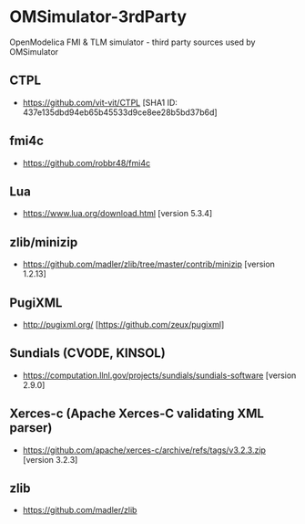 # OMSimulator-3rdParty

OpenModelica FMI &amp; TLM simulator - third party sources used by OMSimulator

## CTPL

- https://github.com/vit-vit/CTPL [SHA1 ID: 437e135dbd94eb65b45533d9ce8ee28b5bd37b6d]

## fmi4c

- https://github.com/robbr48/fmi4c

## Lua

- https://www.lua.org/download.html [version 5.3.4]

## zlib/minizip

- https://github.com/madler/zlib/tree/master/contrib/minizip [version 1.2.13]

## PugiXML

- http://pugixml.org/ [https://github.com/zeux/pugixml]

## Sundials (CVODE, KINSOL)

- https://computation.llnl.gov/projects/sundials/sundials-software [version 2.9.0]

## Xerces-c (Apache Xerces-C validating XML parser)

- https://github.com/apache/xerces-c/archive/refs/tags/v3.2.3.zip [version 3.2.3]

## zlib

- https://github.com/madler/zlib
